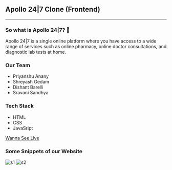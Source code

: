 <h2>Apollo 24|7 Clone (Frontend)</h2>
<hr/>

<h3>
  So what is Apollo 24|7? 🤔
</h3>
<p>
  Apollo 24|7 is a single online platform where you have access to a wide range of services such as online pharmacy, online doctor consultations, and diagnostic lab tests at home.
</p>


<h3>
  Our Team
  </h3>
<ul>
  <li>Priyanshu Anany</li>
  <li>Shreyash Gedam</li>
  <li>Dishant Barelli</li>
  <li>Sravani Sandhya</li>
</ul>

<h3>
  Tech Stack
</h3>
<ul>
  <li>HTML</li>
  <li>CSS</li>
  <li>JavaSript</li>
</ul>

<a href="https://nervous-swanson-7cdb5d.netlify.app/">Wanna See Live</a>

<h3>
  Some Snippets of our Website
</h3>

![s1](https://user-images.githubusercontent.com/97446064/164306679-5005836e-8b17-4360-9396-70d957a82b39.PNG)
![s2](https://user-images.githubusercontent.com/97446064/164306691-d0c3c111-09ed-4b87-a312-cf57e3e547a4.PNG)

